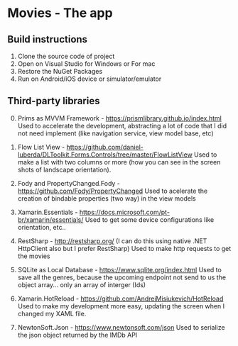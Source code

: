 # Movies - The app

## Build instructions
1. Clone the source code of project
2. Open on Visual Studio for Windows or For mac
3. Restore the NuGet Packages
4. Run on Android/iOS device or simulator/emulator

## Third-party libraries
0. Prims as MVVM Framework - https://prismlibrary.github.io/index.html
Used to accelerate the development, abstracting a lot of code that I did not need implement (like navigation service, view model base, etc)

1. Flow List View - https://github.com/daniel-luberda/DLToolkit.Forms.Controls/tree/master/FlowListView
Used to make a list with two columns or more (how you can see in the screen shots of landscape orientation).

2. Fody and PropertyChanged.Fody - https://github.com/Fody/PropertyChanged
Used to acelerate the creation of bindable properties (two way) in the view models

3. Xamarin.Essentials - https://docs.microsoft.com/pt-br/xamarin/essentials/
Used to get some device configurations like orientation, etc..

4. RestSharp - http://restsharp.org/ (I can do this using native .NET HttpClient also but I prefer RestSharp)
Used to make http requests to get the movies

5. SQLite as Local Database - https://www.sqlite.org/index.html
Used to save all the genres, because the upcoming endpoint not send to us the object array... only an array of interger (Ids)

6. Xamarin.HotReload - https://github.com/AndreiMisiukevich/HotReload
Used to make my development more easy, updating the screen when I changed my XAML file.

7. NewtonSoft.Json - https://www.newtonsoft.com/json
Used to serialize the json object returned by the IMDb API
